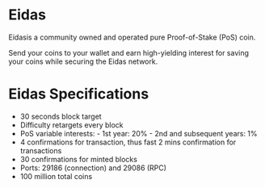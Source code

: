 # Eidas

Eidasis a community owned and operated pure Proof-of-Stake (PoS)
coin. 

Send your coins to your wallet and earn high-yielding interest for
saving your coins while securing the Eidas network.

# Eidas Specifications
- 30 seconds block target
- Difficulty retargets every block
- PoS variable interests:
      - 1st year: 20%
      - 2nd and subsequent years: 1%
- 4 confirmations for transaction, thus fast 2 mins confirmation for transactions
- 30 confirmations for minted blocks
- Ports: 29186 (connection) and 29086 (RPC)
- 100 million total coins


